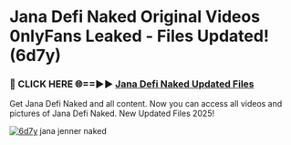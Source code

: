 # Jana Defi Naked Original Videos 0nlyFans Leaked - Files Updated! (6d7y)

<h3>🔴 CLICK HERE 🌐==►► <a href="https://tinyurl.com/up5wt9bj" rel="nofollow">Jana Defi Naked Updated Files</a></h3>

Get Jana Defi Naked and all content. Now you can access all videos and pictures of Jana Defi Naked. New Updated Files 2025!

[![6d7y](https://i.imgur.com/ABiUzMV.gif)](https://tinyurl.com/up5wt9bj)
jana jenner naked